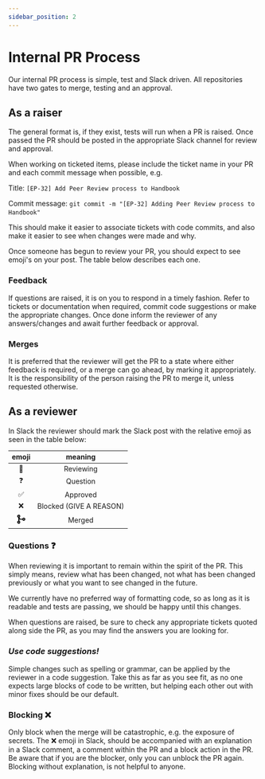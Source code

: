 ```yaml
---
sidebar_position: 2
---
```


# Internal PR Process

Our internal PR process is simple, test and Slack driven.  All repositories have two gates to merge, testing and an approval.  

## As a raiser

The general format is, if they exist, tests will run when a PR is raised.  Once passed the PR should be posted in the appropriate Slack channel for review and approval.

When working on ticketed items, please include the ticket name in your PR and each commit message when possible, e.g.

Title: `[EP-32] Add Peer Review process to Handbook`

Commit message: `git commit -m "[EP-32] Adding Peer Review process to Handbook"`

This should make it easier to associate tickets with code commits, and also make it easier to see when changes were made and why.

Once someone has begun to review your PR, you should expect to see emoji's on your post.  The table below describes each one.

### Feedback

If questions are raised, it is on you to respond in a timely fashion.  Refer to tickets or documentation when required, commit code suggestions or make the appropriate changes.  Once done inform the reviewer of any answers/changes and await further feedback or approval.

### Merges

It is preferred that the reviewer will get the PR to a state where either feedback is required, or a merge can go ahead, by marking it appropriately.  It is the responsibility of the person raising the PR to merge it, unless requested otherwise.

## As a reviewer

In Slack the reviewer should mark the Slack post with the relative emoji as seen in the table below:

| emoji | meaning |
|:-----:|:-------:|
| :eyes: | Reviewing |
| :question: | Question |
| :white_check_mark: | Approved |
| :x: | Blocked (GIVE A REASON) |
| ![merged](images/merge.png) | Merged |

### Questions :question:

When reviewing it is important to remain within the spirit of the PR.  This simply means, review what has been changed, not what has been changed previously or what you want to see changed in the future.

We currently have no preferred way of formatting code, so as long as it is readable and tests are passing, we should be happy until this changes.

When questions are raised, be sure to check any appropriate tickets quoted along side the PR, as you may find the answers you are looking for.

### _*Use code suggestions!*_ 

Simple changes such as spelling or grammar, can be applied by the reviewer in a code suggestion.  Take this as far as you see fit, as no one expects large blocks of code to be written, but helping each other out with minor fixes should be our default.

### Blocking :x:

Only block when the merge will be catastrophic, e.g. the exposure of secrets.  The :x: emoji in Slack, should be accompanied with an explanation in a Slack comment, a comment within the PR and a block action in the PR.  Be aware that if you are the blocker, only you can unblock the PR again.  Blocking without explanation, is not helpful to anyone.
